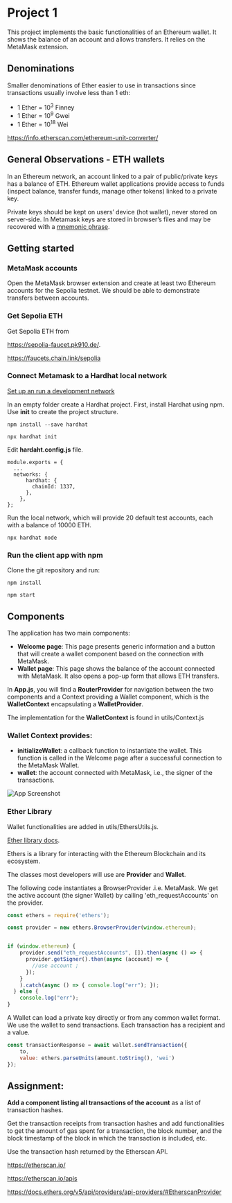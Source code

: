 # Project 1

This project implements the basic functionalities of an Ethereum wallet. It shows the balance of an account and allows transfers. It relies on the MetaMask extension.

## Denominations

Smaller denominations of Ether easier to use in transactions since transactions usually involve less than 1 eth:
- 1 Ether = 10<sup>3</sup> Finney
- 1 Ether = 10<sup>9</sup> Gwei
- 1 Ether = 10<sup>18</sup> Wei

https://info.etherscan.com/ethereum-unit-converter/

## General Observations - ETH wallets
In an Ethereum network, an account linked to a pair of public/private keys has a balance of ETH. Ethereum wallet applications provide access to funds (inspect balance, transfer funds, manage other tokens) linked to a private key.

Private keys should be kept on users’ device (hot wallet), never stored on server-side. In Metamask keys are stored in browser’s files and may be recovered with a [mnemonic phrase](
https://support.metamask.io/privacy-and-security/what-is-a-secret-recovery-phrase-and-how-to-keep-your-crypto-wallet-secure/).

## Getting started

### MetaMask accounts
Open the MetaMask browser extension and create at least two Ethereum accounts for the Sepolia testnet. We should be able to demonstrate transfers between accounts. 

### Get Sepolia ETH
Get Sepolia ETH from

https://sepolia-faucet.pk910.de/.

https://faucets.chain.link/sepolia


### Connect Metamask to a Hardhat local network
[Set up an run a development network](https://docs.metamask.io/wallet/how-to/run-devnet/)

In an empty folder create a Hardhat project.
First, install Hardhat using npm. Use **init** to create the project structure.

```
npm install --save hardhat
```

```
npx hardhat init
```

Edit **hardaht.config.js** file.

```
module.exports = {
  ...
  networks: {
      hardhat: {
        chainId: 1337,
      },
    },
};
```

Run the local network, which will provide 20 default test accounts, each with a balance of 10000 ETH.

```
npx hardhat node
```

### Run the client app with npm 
Clone the git repository and run:

```
npm install
```

```
npm start
```

## Components

The application has two main components:
- **Welcome page**: This page presents generic information and a button that will create a wallet component based on the connection with MetaMask.
- **Wallet page**: This page shows the balance of the account connected with MetaMask. It also opens a pop-up form that allows ETH transfers. 

In **App.js**, you will find a **RouterProvider** for navigation between the two components and a Context providing a Wallet component, which is the **WalletContext** encapsulating a **WalletProvider**.

The implementation for the **WalletContext** is found in utils/Context.js

### Wallet Context provides: 
- **initializeWallet**: a callback function to instantiate the wallet. This function is called in the Welcome page after a successful connection to the MetaMask Wallet.
- **wallet**: the account connected with MetaMask, i.e., the signer of the transactions. 

 

![App Screenshot](https://bafybeifmwoe2p3j6vnkhcr3wlgqochhhgkxjjp6axhalp7txavuxxflcbm.ipfs.w3s.link/arhitecturaAppWallet.png)


### Ether Library

Wallet functionalities are added in utils/EthersUtils.js.

[Ether library docs](https://docs.ethers.org/v5/).

Ethers is a library for interacting with the Ethereum Blockchain and its ecosystem. 

The classes most developers will use are **Provider** and **Wallet**. 

The following code instantiates a BrowserProvider .i.e. MetaMask. We get the active account (the signer Wallet) by calling 'eth_requestAccounts' on the provider.

```js
const ethers = require('ethers');

const provider = new ethers.BrowserProvider(window.ethereum);


if (window.ethereum) {
    provider.send("eth_requestAccounts", []).then(async () => {
      provider.getSigner().then(async (account) => {
        //use account ;
      });
    }
    ).catch(async () => { console.log("err"); });
  } else {
    console.log("err");
}

```

A Wallet can load a private key directly or from any common wallet format. We use the wallet to send transactions. Each transaction has a recipient and a value.

```js
const transactionResponse = await wallet.sendTransaction({
    to,
    value: ethers.parseUnits(amount.toString(), 'wei')
});
```

## Assignment: 

**Add a component listing all transactions of the account** as a list of transaction hashes.

Get the transaction receipts from transaction hashes and add functionalities to get the amount of gas spent for a transaction, the block number, and the block timestamp of the block in which the transaction is included, etc.

Use the transaction hash returned by the Etherscan API.

https://etherscan.io/

https://etherscan.io/apis

https://docs.ethers.org/v5/api/providers/api-providers/#EtherscanProvider



<!-- 
## Getting Started with Create React App [readme generated by create react app]

This project was bootstrapped with [Create React App](https://github.com/facebook/create-react-app).

### Available Scripts

In the project directory, you can run:

#### `npm start`

Runs the app in the development mode.\
Open [http://localhost:3000](http://localhost:3000) to view it in your browser.

The page will reload when you make changes.\
You may also see any lint errors in the console.

#### `npm test`

Launches the test runner in the interactive watch mode.\
See the section about [running tests](https://facebook.github.io/create-react-app/docs/running-tests) for more information.

#### `npm run build`

Builds the app for production to the `build` folder.\
It correctly bundles React in production mode and optimizes the build for the best performance.

The build is minified and the filenames include the hashes.\
Your app is ready to be deployed!

See the section about [deployment](https://facebook.github.io/create-react-app/docs/deployment) for more information.

#### `npm run eject`

**Note: this is a one-way operation. Once you `eject`, you can't go back!**

If you aren't satisfied with the build tool and configuration choices, you can `eject` at any time. This command will remove the single build dependency from your project.

Instead, it will copy all the configuration files and the transitive dependencies (webpack, Babel, ESLint, etc) right into your project so you have full control over them. All of the commands except `eject` will still work, but they will point to the copied scripts so you can tweak them. At this point you're on your own.

You don't have to ever use `eject`. The curated feature set is suitable for small and middle deployments, and you shouldn't feel obligated to use this feature. However we understand that this tool wouldn't be useful if you couldn't customize it when you are ready for it.

#### Learn More

You can learn more in the [Create React App documentation](https://facebook.github.io/create-react-app/docs/getting-started).

To learn React, check out the [React documentation](https://reactjs.org/).

##### Code Splitting

This section has moved here: [https://facebook.github.io/create-react-app/docs/code-splitting](https://facebook.github.io/create-react-app/docs/code-splitting)

#### Analyzing the Bundle Size

This section has moved here: [https://facebook.github.io/create-react-app/docs/analyzing-the-bundle-size](https://facebook.github.io/create-react-app/docs/analyzing-the-bundle-size)

#### Making a Progressive Web App

This section has moved here: [https://facebook.github.io/create-react-app/docs/making-a-progressive-web-app](https://facebook.github.io/create-react-app/docs/making-a-progressive-web-app)

#### Advanced Configuration

This section has moved here: [https://facebook.github.io/create-react-app/docs/advanced-configuration](https://facebook.github.io/create-react-app/docs/advanced-configuration)

#### Deployment

This section has moved here: [https://facebook.github.io/create-react-app/docs/deployment](https://facebook.github.io/create-react-app/docs/deployment)

#### `npm run build` fails to minify

This section has moved here: [https://facebook.github.io/create-react-app/docs/troubleshooting#npm-run-build-fails-to-minify](https://facebook.github.io/create-react-app/docs/troubleshooting#npm-run-build-fails-to-minify) -->
